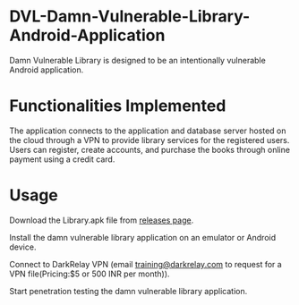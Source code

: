 # DVL-Damn-Vulnerable-Library-Android-Application
Damn Vulnerable Library is designed to be an intentionally vulnerable Android application. 

# Functionalities Implemented
The application connects to the application and database server hosted on the cloud through a VPN to provide library services for the registered users. Users can register, create accounts, and purchase the books through online payment using a credit card.

# Usage
Download the Library.apk file from [releases page](https://github.com/DarkRelay-Security-Labs/DVL-Damn-Vulnerable-Libary-Android-Application/releases).

Install the damn vulnerable library application on an emulator or Android device.

Connect to DarkRelay VPN (email training@darkrelay.com to request for a VPN file(Pricing:$5 or 500 INR per month)).

Start penetration testing the damn vulnerable library application.
